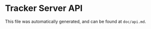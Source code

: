 Tracker Server API
=====================

This file was automatically generated, and can be found at `doc/api.md`.

